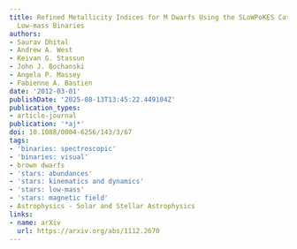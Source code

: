 ```yaml
---
title: Refined Metallicity Indices for M Dwarfs Using the SLoWPoKES Catalog of Wide,
  Low-mass Binaries
authors:
- Saurav Dhital
- Andrew A. West
- Keivan G. Stassun
- John J. Bochanski
- Angela P. Massey
- Fabienne A. Bastien
date: '2012-03-01'
publishDate: '2025-08-13T13:45:22.449104Z'
publication_types:
- article-journal
publication: '*aj*'
doi: 10.1088/0004-6256/143/3/67
tags:
- 'binaries: spectroscopic'
- 'binaries: visual'
- brown dwarfs
- 'stars: abundances'
- 'stars: kinematics and dynamics'
- 'stars: low-mass'
- 'stars: magnetic field'
- Astrophysics - Solar and Stellar Astrophysics
links:
- name: arXiv
  url: https://arxiv.org/abs/1112.2670
---
```

